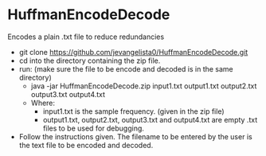 # HuffmanEncodeDecode
Encodes a plain .txt file to reduce redundancies
  - git clone https://github.com/jevangelista0/HuffmanEncodeDecode.git
  - cd into the directory containing the zip file.
  - run: (make sure the file to be encode and decoded is in the same directory)
    - java -jar HuffmanEncodeDecode.zip input1.txt output1.txt output2.txt output3.txt output4.txt
    - Where:
      - input1.txt is the sample frequency. (given in the zip file)
      - output1.txt, output2.txt, output3.txt and output4.txt are empty .txt files to be used for debugging.
  - Follow the instructions given. The filename to be entered by the user is the text file to be encoded and decoded.
